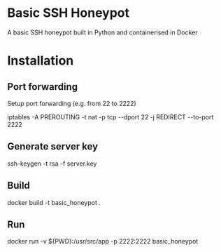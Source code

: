 # Basic SSH Honeypot
A basic SSH honeypot built in Python and containerised in Docker

# Installation

## Port forwarding
Setup port forwarding (e.g. from 22 to 2222)

iptables -A PREROUTING -t nat -p tcp --dport 22 -j REDIRECT --to-port 2222

## Generate server key
ssh-keygen -t rsa -f server.key

## Build
docker build -t basic_honeypot .

## Run
docker run -v ${PWD}:/usr/src/app -p 2222:2222 basic_honeypot
